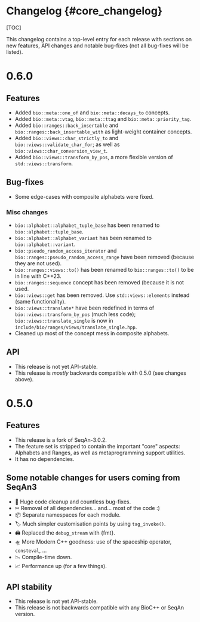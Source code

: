 # Changelog {#core_changelog}

[TOC]

This changelog contains a top-level entry for each release with sections on new features, API changes and notable
bug-fixes (not all bug-fixes will be listed).

# 0.6.0

## Features

* Added `bio::meta::one_of` and `bio::meta::decays_to` concepts.
* Added `bio::meta::vtag`, `bio::meta::ttag` and `bio::meta::priority_tag`.
* Added `bio::ranges::back_insertable` and `bio::ranges::back_insertable_with` as light-weight container concepts.
* Added `bio::views::char_strictly_to` and `bio::views::validate_char_for`; as well as `bio::views::char_conversion_view_t`.
* Added `bio::views::transform_by_pos`, a more flexible version of `std::views::transform`.

## Bug-fixes

* Some edge-cases with composite alphabets were fixed.

### Misc changes

* `bio::alphabet::alphabet_tuple_base` has been renamed to `bio::alphabet::tuple_base`.
* `bio::alphabet::alphabet_variant` has been renamed to `bio::alphabet::variant`.
* `bio::pseudo_random_access_iterator` and `bio::ranges::pseudo_random_access_range` have been removed (because they are not used).
* `bio::ranges::views::to()` has been renamed to `bio::ranges::to()` to be in line with C++23.
* `bio::ranges::sequence` concept has been removed (because it is not used.
* `bio::views::get` has been removed. Use `std::views::elements` instead (same functionality).
* `bio::views::translate*` have been redefined in terms of `bio::views::transform_by_pos` (much less code); `bio::views::translate_single` is now in `include/bio/ranges/views/translate_single.hpp`.
* Cleaned up most of the concept mess in composite alphabets.


## API

* This release is not yet API-stable.
* This release is *mostly* backwards compatible with 0.5.0 (see changes above).


# 0.5.0

## Features

* This release is a fork of SeqAn-3.0.2.
* The feature set is stripped to contain the important "core" aspects: Alphabets and Ranges, as well as metaprogramming support utilities.
* It has no dependencies.

## Some notable changes for users coming from SeqAn3

* 🧹 Huge code cleanup and countless bug-fixes.
* ✂ Removal of all dependencies… and… most of the code :)
* 📦 Separate namespaces for each module.
* 🏷 Much simpler customisation points by using `tag_invoke()`.
* 🖨 Replaced the `debug_stream` with {fmt}.
* 🛸 More Modern C++ goodness: use of the spaceship operator, `consteval`, …
* 📉 Compile-time down.
* 📈 Performance up (for a few things).

## API stability

* This release is not yet API-stable.
* This release is not backwards compatible with any BioC++ or SeqAn version.

